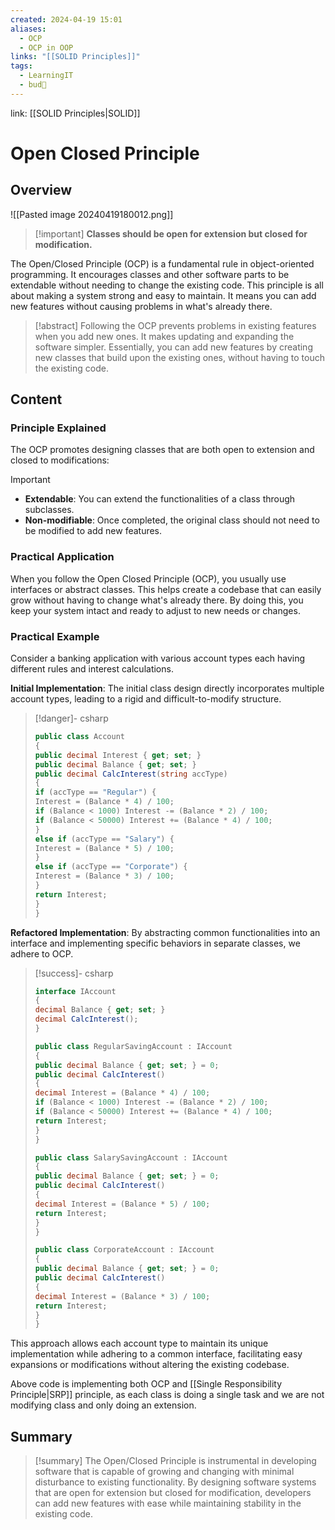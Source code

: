 ```yaml
---
created: 2024-04-19 15:01
aliases:
  - OCP
  - OCP in OOP
links: "[[SOLID Principles]]"
tags:
  - LearningIT
  - bud🌿
---
```

link: [[SOLID Principles|SOLID]]


# Open Closed Principle

## Overview

![[Pasted image 20240419180012.png]]
> [!important] **Classes should be open for extension but closed for modification.**

  
The Open/Closed Principle (OCP) is a fundamental rule in object-oriented programming. It encourages classes and other software parts to be extendable without needing to change the existing code. This principle is all about making a system strong and easy to maintain. It means you can add new features without causing problems in what's already there.

> [!abstract] 
>Following the OCP prevents problems in existing features when you add new ones. It makes updating and expanding the software simpler. Essentially, you can add new features by creating new classes that build upon the existing ones, without having to touch the existing code.


## Content

### Principle Explained

The OCP promotes designing classes that are both open to extension and closed to modifications:

> [!important]
> 
> - **Extendable**: You can extend the functionalities of a class through subclasses.
> - **Non-modifiable**: Once completed, the original class should not need to be modified to add new features.

### Practical Application

  
When you follow the Open Closed Principle (OCP), you usually use interfaces or abstract classes. This helps create a codebase that can easily grow without having to change what's already there. By doing this, you keep your system intact and ready to adjust to new needs or changes.

### Practical Example

Consider a banking application with various account types each having different rules and interest calculations.

**Initial Implementation**: The initial class design directly incorporates multiple account types, leading to a rigid and difficult-to-modify structure.

> [!danger]- csharp
>``` csharp
>public class Account
>{
> public decimal Interest { get; set; }
> public decimal Balance { get; set; }
> public decimal CalcInterest(string accType)
> {
> if (accType == "Regular") {
> Interest = (Balance * 4) / 100;
> if (Balance < 1000) Interest -= (Balance * 2) / 100;
> if (Balance < 50000) Interest += (Balance * 4) / 100;
> }
> else if (accType == "Salary") {
> Interest = (Balance * 5) / 100;
> }
> else if (accType == "Corporate") {
> Interest = (Balance * 3) / 100;
> }
> return Interest;
> }
>}
>```

**Refactored Implementation**: By abstracting common functionalities into an interface and implementing specific behaviors in separate classes, we adhere to OCP.

> [!success]- csharp
>``` csharp
>interface IAccount
>{
> decimal Balance { get; set; }
> decimal CalcInterest();
>}
>
>public class RegularSavingAccount : IAccount
>{
> public decimal Balance { get; set; } = 0;
> public decimal CalcInterest()
> {
> decimal Interest = (Balance * 4) / 100;
> if (Balance < 1000) Interest -= (Balance * 2) / 100;
> if (Balance < 50000) Interest += (Balance * 4) / 100;
> return Interest;
> }
>}
>
>public class SalarySavingAccount : IAccount
>{
> public decimal Balance { get; set; } = 0;
> public decimal CalcInterest()
> {
> decimal Interest = (Balance * 5) / 100;
> return Interest;
> }
>}
>
>public class CorporateAccount : IAccount
>{
> public decimal Balance { get; set; } = 0;
> public decimal CalcInterest()
> {
> decimal Interest = (Balance * 3) / 100;
> return Interest;
> }
>}

This approach allows each account type to maintain its unique implementation while adhering to a common interface, facilitating easy expansions or modifications without altering the existing codebase.

Above code is implementing both OCP and [[Single Responsibility Principle|SRP]] principle, as each class is doing a single task and we are not modifying class and only doing an extension.

## Summary

>[!summary] 
>The Open/Closed Principle is instrumental in developing software that is capable of growing and changing with minimal disturbance to existing functionality. By designing software systems that are open for extension but closed for modification, developers can add new features with ease while maintaining stability in the existing code.


